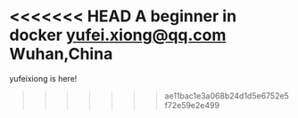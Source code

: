 <<<<<<< HEAD
A beginner in docker
yufei.xiong@qq.com Wuhan,China
=======
yufeixiong is here!
>>>>>>> ae11bac1e3a068b24d1d5e6752e5f72e59e2e499
